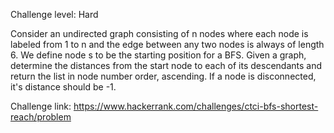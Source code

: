Challenge level: Hard

Consider an undirected graph consisting of n nodes where each node is labeled from 1 to n and the edge between any two nodes is always of length 6. We define node s to be the starting position for a BFS. Given a graph, determine the distances from the start node to each of its descendants and return the list in node number order, ascending. If a node is disconnected, it's distance should be -1.


Challenge link: https://www.hackerrank.com/challenges/ctci-bfs-shortest-reach/problem
